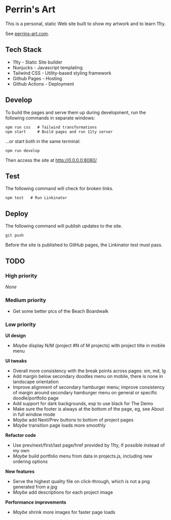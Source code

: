 # Perrin's Art

This is a personal, static Web site built to show my artwork and to learn 11ty.

See [perrins-art.com](https://perrins-art.com/).


## Tech Stack

- 11ty - Static Site builder
- Nunjucks - Javascript templating
- Tailwind CSS - Utility-based styling framework
- Github Pages - Hosting
- Github Actions - Deployment


## Develop

To build the pages and serve them up during development, run the following commands in separate windows:

    npm run css   # Tailwind transformations
    npm start     # Build pages and run 11ty server

...or start both in the same terminal:

    npm run develop

Then access the site at http://0.0.0.0:8080/


## Test

The following command will check for broken links.

    npm test   # Run Linkinator


## Deploy

The following command will publish updates to the site.

    git push

Before the site is published to GitHub pages, the Linkinator test must pass.


## TODO

### High priority
_None_

### Medium priority
- Get some better pics of the Beach Boardwalk

### Low priority

**UI design**
- _Maybe_ display N/M (project #N of M projects) with project title in mobile menu

**UI tweaks**
- Overall more consistency with the break points across pages: sm, md, lg
- Add margin below secondary doodles menu on mobile, there is none in landscape orientation
- Improve alignment of secondary hamburger menu; improve consistency of margin around
  secondary hamburger menu on general or specific doodle/portfolio page
- Add support for dark backgrounds, esp to use black for The Demo
- Make sure the footer is always at the bottom of the page, eg, see About in full window mode
- _Maybe_ add Next/Prev buttons to bottom of project pages
- _Maybe_ transition page loads more smoothly

**Refactor code**
- Use prev/next/first/last page/href provided by 11ty, if possible instead of my own
- _Maybe_ build portfolio menu from data in projects.js, including new ordering options

**New features**
- Serve the highest quality file on click-through, which is not a png generated from a jpg
- _Maybe_ add descriptions for each project image

**Performance improvements**
- _Maybe_  shrink more images for faster page loads
